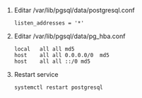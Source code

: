 1. Editar /var/lib/pgsql/data/postgresql.conf

    ```properties
    listen_addresses = '*'
    ```

2. Editar /var/lib/pgsql/data/pg_hba.conf

    ```properties
    local   all all md5
    host    all all 0.0.0.0/0  md5
    host    all all ::/0 md5
    ```

3. Restart service

    ```Bash
    systemctl restart postgresql
    ```
